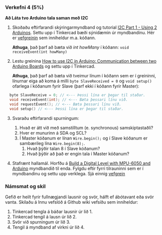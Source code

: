 ### Verkefni 4 (5%)

**Að Láta tvo Arduino tala saman með I2C**

1. Skoðaðu eftirfarandi skýringarmyndband og tutorial [I2C Part 1 - Using 2 Arduinos](https://www.youtube.com/watch?v=PnG4fO5_vU4&list=PLWNDWPAClRVpetVqItj-TC0vsflLzN9-8&index=2&t=355s). Settu upp í Tinkercad bæði sýnidæmin úr myndbandinu. Hér er [vefgreinin](https://dronebotworkshop.com/i2c-arduino-arduino/) sem inniheldur m.a. kóðann. 

   **Athuga**, það þarf að bæta við _int howMany_ í kóðann:  `void receiveEvent(int howMany)`
 
2. Lestu greinina [How to use I2C in Arduino: Communication between two Arduino Boards](https://circuitdigest.com/microcontroller-projects/arduino-i2c-tutorial-communication-between-two-arduino) og settu upp í Tinkercad. 

   **Athuga**, það þarf að bæta við tveimur línum í kóðann sem er í greininni, línurnar eiga að koma á milli `byte SlaveReceived = 0` og `void setup()` ofarlega í kóðanum fyrir Slave (þarf ekki í kóðann fyrir Master):

```c
  byte SlaveReceive = 0; // <--- Þessi lína er þegar til staðar.
  void receiveEvent(int); // <--- Bæta þessari línu við.
  void requestEvent(); // <--- Bæta þessari línu við.
  void setup() // <--- Þessi lína er þegar til staðar.
```

3. Svaraðu eftirfarandi spurningum:
 
   1. Hvað er átt við með samstilltum (e. synchronous) samskiptastaðli?
   2. Hver er munurinn á SDA og SCL?
   3. Í Master kóðanum er línan `Wire.begin();` og í Slave kóðanum er sambærileg lína `Wire.begin(8);`.
      1. Hvað þýðir talan 8 í Slave kóðanum?
      2. Hvað þýðir að það er engin tala í Master kóðanum?


4. Stafrænt hallamál. Horfðu á [Build a Digital Level with MPU-6050 and Arduino](https://www.youtube.com/watch?v=XCyRXMvVSCw) myndbandið til enda. Fylgdu eftir fyrri tilrauninni sem er í myndbandinu og settu upp verklega. Sjá einnig [vefgrein](https://dronebotworkshop.com/mpu-6050-level/)

### Námsmat og skil
Gefið er heilt fyrir fullnægjandi lausnir og svör, hálft ef ábótavant eða svör vanta.
Skilaðu á Innu vefslóð á Github wiki vefsíðu sem inniheldur:

1. Tinkercad tengla á báðar lausnir úr lið 1. 
2. Tinkercad tengil á lausn úr lið 2. 
3. Svör við spurningum úr lið 3.
4. Tengil á myndband af virkni úr lið 4.

